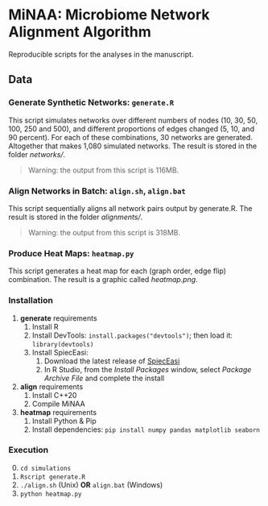 # MiNAA: Microbiome Network Alignment Algorithm

Reproducible scripts for the analyses in the manuscript.

## Data

### Generate Synthetic Networks: `generate.R`

This script simulates networks over different numbers of nodes (10, 30, 50, 100, 250 and 500), and different proportions of edges changed (5, 10, and 90 percent). For each of these combinations, 30 networks are generated. Altogether that makes 1,080 simulated networks. The result is stored in the folder *networks/*.
> Warning: the output from this script is 116MB.

### Align Networks in Batch: `align.sh`, `align.bat`

This script sequentially aligns all network pairs output by generate.R. The result is stored in the folder *alignments/*.
> Warning: the output from this script is 318MB.

### Produce Heat Maps: `heatmap.py`

This script generates a heat map for each (graph order, edge flip) combination. The result is a graphic called *heatmap.png*.

### Installation

1. **generate** requirements
   1. Install R
   2. Install DevTools: `install.packages("devtools")`; then load it: `library(devtools)`
   3. Install SpiecEasi:
      1. Download the latest release of [SpiecEasi](https://github.com/zdk123/SpiecEasi/releases)
      2. In R Studio, from the *Install Packages* window, select *Package Archive File* and complete the install
2. **align** requirements
   1. Install C++20
   2. Compile MiNAA
3. **heatmap** requirements
   1. Install Python & Pip
   2. Install dependencies: `pip install numpy pandas matplotlib seaborn`

### Execution

0. `cd simulations`
1. `Rscript generate.R`
2. `./align.sh` (Unix) **OR** `align.bat` (Windows)
3. `python heatmap.py`
